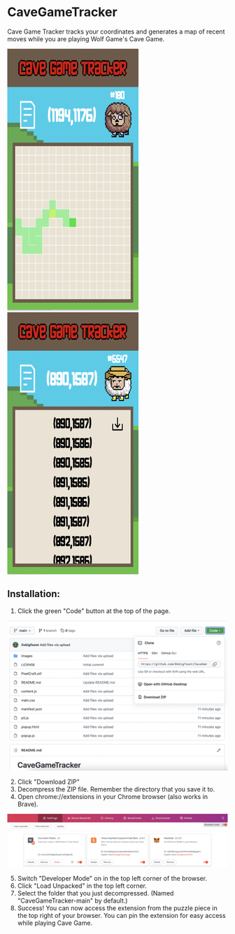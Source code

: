 # CaveGameTracker
Cave Game Tracker tracks your coordinates and generates a map of recent moves while you are playing Wolf Game's Cave Game.

<img src="https://github.com/0xbigfooot/CaveGameTracker/blob/main/images/MapView.png" width="300" height="600">
<img src="https://github.com/0xbigfooot/CaveGameTracker/blob/main/images/CoordinatesView.png" width="300" height="600">



Installation:
-------------
1. Click the green "Code" button at the top of the page.

![Download Button](https://github.com/0xbigfooot/CaveGameTracker/blob/main/images/GreenCode.png)

2. Click "Download ZIP"
3. Decompress the ZIP file. Remember the directory that you save it to.
4. Open chrome://extensions in your Chrome browser (also works in Brave).

![ExtensionsHomePage](https://github.com/0xbigfooot/CaveGameTracker/blob/main/images/ExtensionsHome.png)

5. Switch "Developer Mode" on in the top left corner of the browser.
6. Click "Load Unpacked" in the top left corner.
7. Select the folder that you just decompressed. (Named "CaveGameTracker-main" by default.)
8. Success! You can now access the extension from the puzzle piece in the top right of your browser. You can pin the extension for easy access while playing Cave Game.
